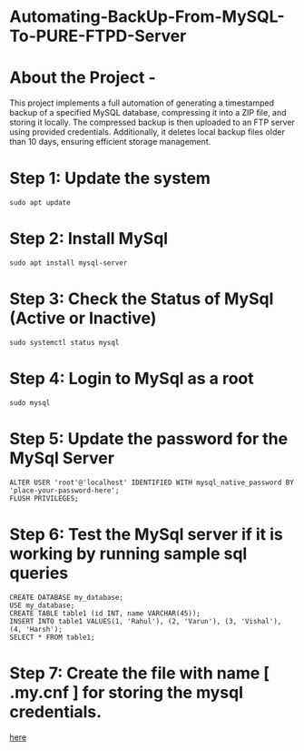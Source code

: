 # Automating-BackUp-From-MySQL-To-PURE-FTPD-Server
# About the Project -

This project implements a full automation of generating a timestamped backup of a specified MySQL database, compressing it into a ZIP file, and storing it locally. The compressed backup is then uploaded to an FTP server using provided credentials. Additionally, it deletes local backup files older than 10 days, ensuring efficient storage management.

# Step 1: Update the system

    sudo apt update

# Step 2: Install MySql

    sudo apt install mysql-server

# Step 3: Check the Status of MySql (Active or Inactive)

    sudo systemctl status mysql

# Step 4: Login to MySql as a root

    sudo mysql

# Step 5: Update the password for the MySql Server

    ALTER USER 'root'@'localhost' IDENTIFIED WITH mysql_native_password BY 'place-your-password-here';
    FLUSH PRIVILEGES;

# Step 6: Test the MySql server if it is working by running sample sql queries

    CREATE DATABASE my_database;
    USE my_database;
    CREATE TABLE table1 (id INT, name VARCHAR(45));
    INSERT INTO table1 VALUES(1, 'Rahul'), (2, 'Varun'), (3, 'Vishal'), (4, 'Harsh');
    SELECT * FROM table1;

# Step 7: Create the file with name [ .my.cnf ] for storing the mysql credentials.
[here](/Automating-BackUp-From-MySQL-To-PURE-FTPD-Server/.my.cnf)
